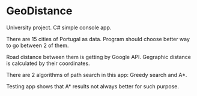 # GeoDistance

University project. C# simple console app.

There are 15 cities of Portugal as data. Program should choose better way to go between 2 of them.

Road distance between them is getting by Google API. Gegraphic distance is calculated by their coordinates.

There are 2 algorithms of path search in this app: Greedy search and A*.

Testing app shows that A* results not always better for such purpose.
